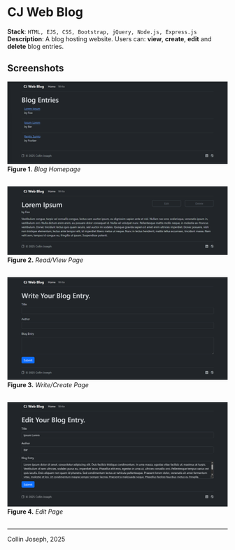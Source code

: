 # CJ Web Blog

**Stack**: `HTML, EJS, CSS, Bootstrap, jQuery, Node.js, Express.js`<br>
**Description**: A blog hosting website. Users can: **view**, **create**, **edit** and **delete** blog entries.

## Screenshots

![Screenshot of blog home page](screenshots/homepage.png "Blog Homepage")
**Figure 1.** *Blog Homepage*
<br/><br/>

![Screenshot of blog read page](screenshots/read-blog-entry.png "Read/View Page")
**Figure 2.** *Read/View Page*
<br/><br/>

![Screenshot of blog write page](screenshots/write-blog-entry.png "Write/Create Page")
**Figure 3.** *Write/Create Page*
<br/><br/>

![Screenshot of blog edit page](screenshots/edit-blog-entry.png "Edit Page")
**Figure 4.** *Edit Page*
<br/><br/>

<hr>
Collin Joseph, 2025
